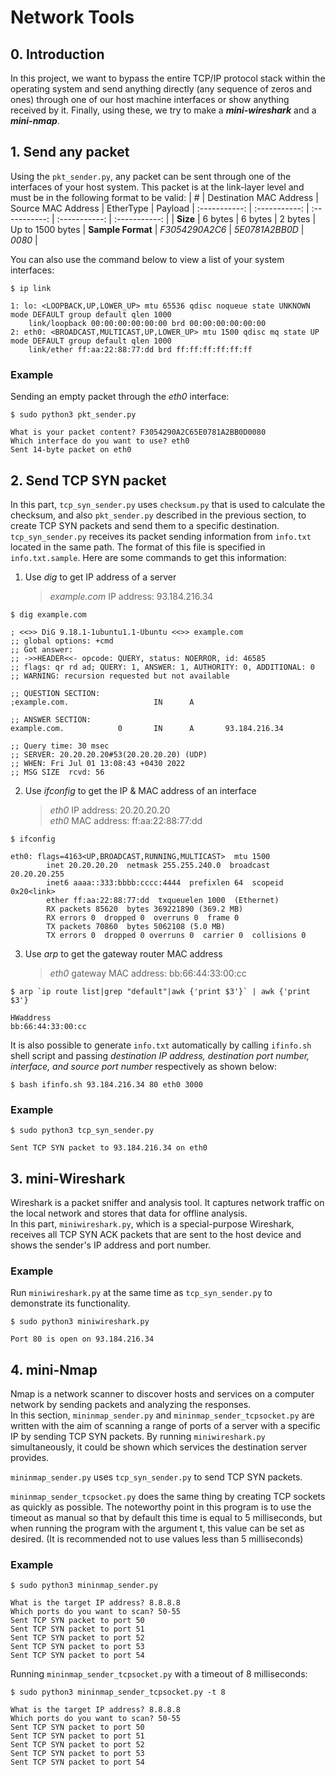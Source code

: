 # Network Tools

## 0. Introduction

In this project, we want to bypass the entire TCP/IP protocol stack within the operating system and send anything directly (any sequence of zeros and ones) through one of our host machine interfaces or show anything received by it. Finally, using these, we try to make a **_mini-wireshark_** and a **_mini-nmap_**.

## 1. Send any packet

Using the `pkt_sender.py`, any packet can be sent through one of the interfaces of your host system. This packet is at the link-layer level and must be in the following format to be valid:
| # | Destination MAC Address | Source MAC Address | EtherType | Payload
| :-----------: | :-----------: | :-----------: | :-----------: | :-----------: |
| **Size** | 6 bytes | 6 bytes | 2 bytes | Up to 1500 bytes
| **Sample Format** | _F3054290A2C6_ | _5E0781A2BB0D_ | _0080_ |

You can also use the command below to view a list of your system interfaces:

```
$ ip link

1: lo: <LOOPBACK,UP,LOWER_UP> mtu 65536 qdisc noqueue state UNKNOWN mode DEFAULT group default qlen 1000
    link/loopback 00:00:00:00:00:00 brd 00:00:00:00:00:00
2: eth0: <BROADCAST,MULTICAST,UP,LOWER_UP> mtu 1500 qdisc mq state UP mode DEFAULT group default qlen 1000
    link/ether ff:aa:22:88:77:dd brd ff:ff:ff:ff:ff:ff
```

### Example

Sending an empty packet through the _eth0_ interface:

```
$ sudo python3 pkt_sender.py

What is your packet content? F3054290A2C65E0781A2BB0D0080
Which interface do you want to use? eth0
Sent 14-byte packet on eth0
```

## 2. Send TCP SYN packet

In this part, `tcp_syn_sender.py` uses `checksum.py` that is used to calculate the checksum, and also `pkt_sender.py` described in the previous section, to create TCP SYN packets and send them to a specific destination.  
`tcp_syn_sender.py` receives its packet sending information from `info.txt` located in the same path. The format of this file is specified in `info.txt.sample`. Here are some commands to get this information:

1. Use _dig_ to get IP address of a server
   > _example.com_ IP address: 93.184.216.34

```
$ dig example.com

; <<>> DiG 9.18.1-1ubuntu1.1-Ubuntu <<>> example.com
;; global options: +cmd
;; Got answer:
;; ->>HEADER<<- opcode: QUERY, status: NOERROR, id: 46585
;; flags: qr rd ad; QUERY: 1, ANSWER: 1, AUTHORITY: 0, ADDITIONAL: 0
;; WARNING: recursion requested but not available

;; QUESTION SECTION:
;example.com.                   IN      A

;; ANSWER SECTION:
example.com.            0       IN      A       93.184.216.34

;; Query time: 30 msec
;; SERVER: 20.20.20.20#53(20.20.20.20) (UDP)
;; WHEN: Fri Jul 01 13:08:43 +0430 2022
;; MSG SIZE  rcvd: 56
```

2. Use _ifconfig_ to get the IP & MAC address of an interface
   > _eth0_ IP address: 20.20.20.20  
   > _eth0_ MAC address: ff:aa:22:88:77:dd

```
$ ifconfig

eth0: flags=4163<UP,BROADCAST,RUNNING,MULTICAST>  mtu 1500
        inet 20.20.20.20  netmask 255.255.240.0  broadcast 20.20.20.255
        inet6 aaaa::333:bbbb:cccc:4444  prefixlen 64  scopeid 0x20<link>
        ether ff:aa:22:88:77:dd  txqueuelen 1000  (Ethernet)
        RX packets 85620  bytes 369221890 (369.2 MB)
        RX errors 0  dropped 0  overruns 0  frame 0
        TX packets 70860  bytes 5062108 (5.0 MB)
        TX errors 0  dropped 0 overruns 0  carrier 0  collisions 0
```

3. Use _arp_ to get the gateway router MAC address
   > _eth0_ gateway MAC address: bb:66:44:33:00:cc

```
$ arp `ip route list|grep "default"|awk {'print $3'}` | awk {'print $3'}

HWaddress
bb:66:44:33:00:cc
```

It is also possible to generate `info.txt` automatically by calling `ifinfo.sh` shell script and passing _destination IP address, destination port number, interface, and source port number_ respectively as shown below:

```
$ bash ifinfo.sh 93.184.216.34 80 eth0 3000
```

### Example

```
$ sudo python3 tcp_syn_sender.py

Sent TCP SYN packet to 93.184.216.34 on eth0
```

## 3. mini-Wireshark

Wireshark is a packet sniffer and analysis tool. It captures network traffic on the local network and stores that data for offline analysis.  
In this part, `miniwireshark.py`, which is a special-purpose Wireshark, receives all TCP SYN ACK packets that are sent to the host device and shows the sender's IP address and port number.

### Example

Run `miniwireshark.py` at the same time as `tcp_syn_sender.py` to demonstrate its functionality.

```
$ sudo python3 miniwireshark.py

Port 80 is open on 93.184.216.34
```

## 4. mini-Nmap

Nmap is a network scanner to discover hosts and services on a computer network by sending packets and analyzing the responses.  
In this section, `mininmap_sender.py` and `mininmap_sender_tcpsocket.py` are written with the aim of scanning a range of ports of a server with a specific IP by sending TCP SYN packets. By running `miniwireshark.py` simultaneously, it could be shown which services the destination server provides.

`mininmap_sender.py` uses `tcp_syn_sender.py` to send TCP SYN packets.

`mininmap_sender_tcpsocket.py` does the same thing by creating TCP sockets as quickly as possible. The noteworthy point in this program is to use the timeout as manual so that by default this time is equal to 5 milliseconds, but when running the program with the argument t, this value can be set as desired. (It is recommended not to use values less than 5 milliseconds)

### Example

```
$ sudo python3 mininmap_sender.py

What is the target IP address? 8.8.8.8
Which ports do you want to scan? 50-55
Sent TCP SYN packet to port 50
Sent TCP SYN packet to port 51
Sent TCP SYN packet to port 52
Sent TCP SYN packet to port 53
Sent TCP SYN packet to port 54
```

Running `mininmap_sender_tcpsocket.py` with a timeout of 8 milliseconds:

```
$ sudo python3 mininmap_sender_tcpsocket.py -t 8

What is the target IP address? 8.8.8.8
Which ports do you want to scan? 50-55
Sent TCP SYN packet to port 50
Sent TCP SYN packet to port 51
Sent TCP SYN packet to port 52
Sent TCP SYN packet to port 53
Sent TCP SYN packet to port 54
```
